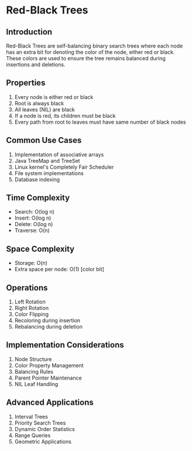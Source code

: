 # Red-Black Trees

## Introduction
Red-Black Trees are self-balancing binary search trees where each node has an extra bit for denoting the color of the node, either red or black. These colors are used to ensure the tree remains balanced during insertions and deletions.

## Properties
1. Every node is either red or black
2. Root is always black
3. All leaves (NIL) are black
4. If a node is red, its children must be black
5. Every path from root to leaves must have same number of black nodes

## Common Use Cases
1. Implementation of associative arrays
2. Java TreeMap and TreeSet
3. Linux kernel's Completely Fair Scheduler
4. File system implementations
5. Database indexing

## Time Complexity
- Search: O(log n)
- Insert: O(log n)
- Delete: O(log n)
- Traverse: O(n)

## Space Complexity
- Storage: O(n)
- Extra space per node: O(1) [color bit]

## Operations
1. Left Rotation
2. Right Rotation
3. Color Flipping
4. Recoloring during insertion
5. Rebalancing during deletion

## Implementation Considerations
1. Node Structure
2. Color Property Management
3. Balancing Rules
4. Parent Pointer Maintenance
5. NIL Leaf Handling

## Advanced Applications
1. Interval Trees
2. Priority Search Trees
3. Dynamic Order Statistics
4. Range Queries
5. Geometric Applications

